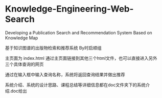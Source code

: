 # Knowledge-Engineering-Web-Search
Developing a Publication Search and Recommendation System Based on Knowledge Map

基于知识图谱的出版物检索和推荐系统
By时启顺组

主页面为 index.html
通过主页面链接到其他三个html文件，也可以直接进入另外三个具体查询的网页

通过在输入框中输入查询名称，系统将返回查询结果并做出推荐

系统介绍、系统的设计思路、课程总结等详细信息都在doc文件夹下的系统介绍.doc给出
